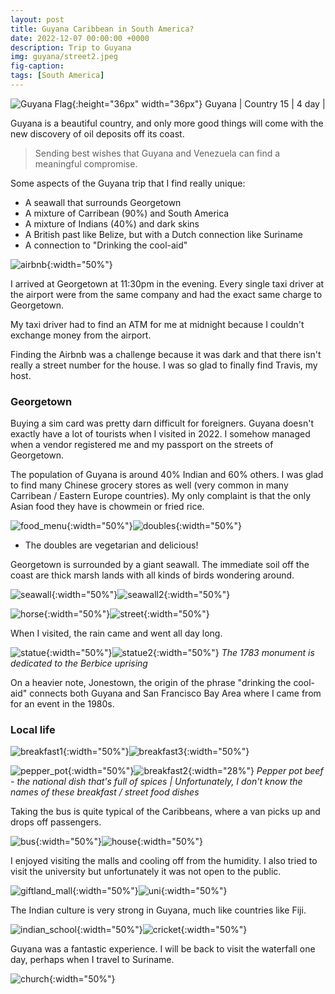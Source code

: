 ```yaml
---
layout: post
title: Guyana Caribbean in South America? 
date: 2022-12-07 00:00:00 +0000
description: Trip to Guyana
img: guyana/street2.jpeg
fig-caption:
tags: [South America]
---
```


![Guyana Flag]({{site.baseurl}}/assets/img/flags/4x3/gy.svg){:height="36px" width="36px"} Guyana \| Country 15 \| 4 day \| 

Guyana is a beautiful country, and only more good things will come with the new discovery of oil deposits off its coast.

>Sending best wishes that Guyana and Venezuela can find a meaningful compromise.

Some aspects of the Guyana trip that I find really unique: 
* A seawall that surrounds Georgetown
* A mixture of Carribean (90%) and South America
* A mixture of Indians (40%) and dark skins
* A British past like Belize, but with a Dutch connection like Suriname
* A connection to "Drinking the cool-aid"

![airbnb]({{site.baseurl}}/assets/img/guyana/airbnb.jpeg){:width="50%"}

I arrived at Georgetown at 11:30pm in the evening. Every single taxi driver at the airport were from the same company and had the exact same charge to Georgetown. 

My taxi driver had to find an ATM for me at midnight because I couldn't exchange money from the airport. 

Finding the Airbnb was a challenge because it was dark and that there isn't really a street number for the house. I was so glad to finally find Travis, my host.

### Georgetown

Buying a sim card was pretty darn difficult for foreigners. Guyana doesn't exactly have a lot of tourists when I visited in 2022. I somehow managed when a vendor registered me and my passport on the streets of Georgetown.

The population of Guyana is around 40% Indian and 60% others. I was glad to find many Chinese grocery stores as well (very common in many Carribean / Eastern Europe countries). My only complaint is that the only Asian food they have is chowmein or fried rice.

![food_menu]({{site.baseurl}}/assets/img/guyana/food_menu.jpeg){:width="50%"}![doubles]({{site.baseurl}}/assets/img/guyana/doubles.jpeg){:width="50%"}
* The doubles are vegetarian and delicious!

Georgetown is surrounded by a giant seawall. The immediate soil off the coast are thick marsh lands with all kinds of birds wondering around. 

![seawall]({{site.baseurl}}/assets/img/guyana/seawall.jpeg){:width="50%"}![seawall2]({{site.baseurl}}/assets/img/guyana/seawall2.jpeg){:width="50%"}

![horse]({{site.baseurl}}/assets/img/guyana/horse.jpeg){:width="50%"}![street]({{site.baseurl}}/assets/img/guyana/street.jpeg){:width="50%"}

When I visited, the rain came and went all day long. 

![statue]({{site.baseurl}}/assets/img/guyana/statue.jpeg){:width="50%"}![statue2]({{site.baseurl}}/assets/img/guyana/statue2.jpeg){:width="50%"}
*The 1783 monument is dedicated to the Berbice uprising*

On a heavier note, Jonestown, the origin of the phrase "drinking the cool-aid" connects both Guyana and San Francisco Bay Area where I came from for an event in the 1980s. 

### Local life

![breakfast1]({{site.baseurl}}/assets/img/guyana/breakfast1.jpeg){:width="50%"}![breakfast3]({{site.baseurl}}/assets/img/guyana/breakfast3.jpeg){:width="50%"}

![pepper_pot]({{site.baseurl}}/assets/img/guyana/pepper_pot.jpeg){:width="50%"}![breakfast2]({{site.baseurl}}/assets/img/guyana/breakfast2.jpeg){:width="28%"}
*Pepper pot beef - the national dish that's full of spices \| Unfortunately, I don't know the names of these breakfast / street food dishes*

Taking the bus is quite typical of the Caribbeans, where a van picks up and drops off passengers. 

![bus]({{site.baseurl}}/assets/img/guyana/bus.jpeg){:width="50%"}![house]({{site.baseurl}}/assets/img/guyana/house.jpeg){:width="50%"}

I enjoyed visiting the malls and cooling off from the humidity. I also tried to visit the university but unfortunately it was not open to the public.

![giftland_mall]({{site.baseurl}}/assets/img/guyana/giftland_mall.jpeg){:width="50%"}![uni]({{site.baseurl}}/assets/img/guyana/uni.jpeg){:width="50%"}

The Indian culture is very strong in Guyana, much like countries like Fiji. 

![indian_school]({{site.baseurl}}/assets/img/guyana/indian_school.jpeg){:width="50%"}![cricket]({{site.baseurl}}/assets/img/guyana/cricket.jpeg){:width="50%"}

Guyana was a fantastic experience. I will be back to visit the waterfall one day, perhaps when I travel to Suriname. 

![church]({{site.baseurl}}/assets/img/guyana/church.jpeg){:width="50%"}

